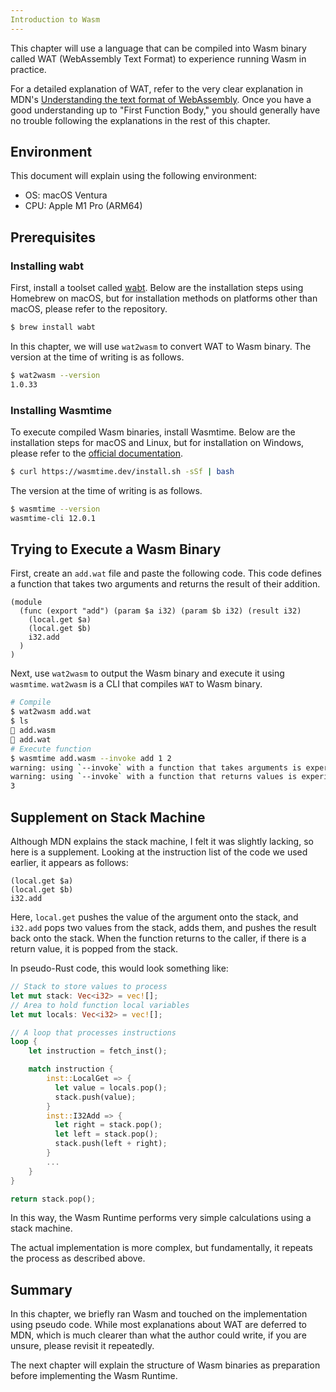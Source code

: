 ```yaml
---
Introduction to Wasm
---
```


This chapter will use a language that can be compiled into Wasm binary called WAT (WebAssembly Text Format) to experience running Wasm in practice.

For a detailed explanation of WAT, refer to the very clear explanation in MDN's [Understanding the text format of WebAssembly](https://developer.mozilla.org/en-US/docs/WebAssembly/Understanding_the_text_format). Once you have a good understanding up to "First Function Body," you should generally have no trouble following the explanations in the rest of this chapter.

## Environment
This document will explain using the following environment:

- OS: macOS Ventura
- CPU: Apple M1 Pro (ARM64)

## Prerequisites

### Installing wabt
First, install a toolset called [wabt](https://github.com/WebAssembly/wabt).
Below are the installation steps using Homebrew on macOS, but for installation methods on platforms other than macOS, please refer to the repository.

```sh
$ brew install wabt
```

In this chapter, we will use `wat2wasm` to convert WAT to Wasm binary.
The version at the time of writing is as follows.

```sh
$ wat2wasm --version
1.0.33
```

### Installing Wasmtime
To execute compiled Wasm binaries, install Wasmtime.
Below are the installation steps for macOS and Linux, but for installation on Windows, please refer to the [official documentation](https://docs.wasmtime.dev/cli-install.html#installing-wasmtime).

```sh
$ curl https://wasmtime.dev/install.sh -sSf | bash
```

The version at the time of writing is as follows.

```sh
$ wasmtime --version
wasmtime-cli 12.0.1
```

## Trying to Execute a Wasm Binary
First, create an `add.wat` file and paste the following code.
This code defines a function that takes two arguments and returns the result of their addition.

```wabt
(module
  (func (export "add") (param $a i32) (param $b i32) (result i32)
    (local.get $a)
    (local.get $b)
    i32.add
  )
)
```

Next, use `wat2wasm` to output the Wasm binary and execute it using `wasmtime`.
`wat2wasm` is a CLI that compiles `WAT` to Wasm binary.

```sh
# Compile
$ wat2wasm add.wat      
$ ls
 add.wasm
 add.wat
# Execute function
$ wasmtime add.wasm --invoke add 1 2
warning: using `--invoke` with a function that takes arguments is experimental and may break in the future
warning: using `--invoke` with a function that returns values is experimental and may break in the future
3
```

## Supplement on Stack Machine
Although MDN explains the stack machine, I felt it was slightly lacking, so here is a supplement.
Looking at the instruction list of the code we used earlier, it appears as follows:

```wat
(local.get $a)
(local.get $b)
i32.add
```

Here, `local.get` pushes the value of the argument onto the stack, and `i32.add` pops two values from the stack, adds them, and pushes the result back onto the stack.
When the function returns to the caller, if there is a return value, it is popped from the stack.

In pseudo-Rust code, this would look something like:

```rust
// Stack to store values to process
let mut stack: Vec<i32> = vec![];
// Area to hold function local variables
let mut locals: Vec<i32> = vec![];

// A loop that processes instructions
loop {
    let instruction = fetch_inst();

    match instruction {
        inst::LocalGet => {
          let value = locals.pop();
          stack.push(value);
        }
        inst::I32Add => {
          let right = stack.pop();
          let left = stack.pop();
          stack.push(left + right);
        }
        ...
    }
}

return stack.pop();
```

In this way, the Wasm Runtime performs very simple calculations using a stack machine.

<div class="warning">

The actual implementation is more complex, but fundamentally, it repeats the process as described above.

</div>

## Summary
In this chapter, we briefly ran Wasm and touched on the implementation using pseudo code.
While most explanations about WAT are deferred to MDN, which is much clearer than what the author could write, if you are unsure, please revisit it repeatedly.

The next chapter will explain the structure of Wasm binaries as preparation before implementing the Wasm Runtime.

